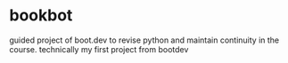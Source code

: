 # bookbot

guided project of boot.dev to revise python and maintain continuity in the course.
technically my first project from bootdev
